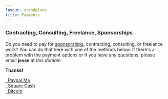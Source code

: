```yaml
---
layout: standalone
title: Payments
---
```


<h3 class="text-muted">Contracting, Consulting, Freelance, Sponsorships</h3>

Do you need to pay for [sponsorships](http://swiftweekly.github.io/sponsorship/), contracting, consulting, or freelance work? You can do that here with one of the methods below. If there's a problem with the payment options or if you have any questions, please email **jesse** at *this domain*.

<p class="text-center"><b>Thanks!</b></p>

<div class="row">
   <div class="col-md-4 col-md-offset-4 col-sm-6 col-sm-offset-3 col-xs-10 col-xs-offset-1">
      <a class="btn btn-default btn-block" href="{{ site.social_links.paypal }}" target="_blank">
      <i class="fa fa-lg fa-paypal" aria-hidden="true"></i>&nbsp; Paypal.Me
      </a>
   </div> <!-- col -->
</div> <!-- row -->

<div class="row">
   <div class="col-md-4 col-md-offset-4 col-sm-6 col-sm-offset-3 col-xs-10 col-xs-offset-1">
      <a class="btn btn-default btn-block" href="{{ site.social_links.square }}" target="_blank">
      <i class="fa fa-lg fa-usd" aria-hidden="true"></i>&nbsp; Square Cash
      </a>
   </div> <!-- col -->
</div> <!-- row -->

<div class="row">
   <div class="col-md-4 col-md-offset-4 col-sm-6 col-sm-offset-3 col-xs-10 col-xs-offset-1">
      <a class="btn btn-default btn-block" href="{{ site.social_links.coinbase }}" target="_blank">
      <i class="fa fa-lg fa-btc" aria-hidden="true"></i>&nbsp; Bitcoin
      </a>
   </div> <!-- col -->
</div> <!-- row -->
